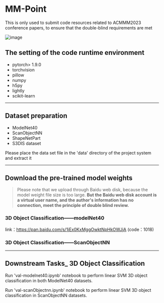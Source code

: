 # MM-Point
This is only used to submit code resources related to ACMMM2023 conference papers, to ensure that the double-blind requirements are met

![image](https://github.com/ACMMM-Submission-1018/MM-Point/assets/133339736/200a9a64-168a-4d1a-bcd7-a0ceb6f6be7a)


## The setting of the code runtime environment
- pytorch> 1.9.0
- torchvision
- pillow
- numpy
- h5py
- lightly
- scikit-learn

---

## Dataset preparation

- ModelNet40
- ScanObjectNN
- ShapeNetPart
- S3DIS dataset

Please place the data set file in the 'data' directory of the project system and extract it

---

## Download the pre-trained model weights
> Please note that we upload through Baidu web disk, because the model weight file size is too large. 
**But the Baidu web disk account is a virtual user name, and the author's information has no connection, meet the principle of double blind review.**

### 3D Object Classification——modelNet40
link：https://pan.baidu.com/s/1jEx0KxMggOwktNpHkOWJjA   (code：1018) 

### 3D Object Classification——ScanObjectNN


---

## Downstream Tasks_ 3D Object Classification
Run 'val-modelnet40.ipynb' notebook to perform linear SVM 3D object classification in both ModelNet40 datasets.


Run 'val-scanObjectnn.ipynb' notebook to perform linear SVM 3D object classification in ScanObjectNN datasets.


